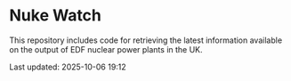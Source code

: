 # Nuke Watch

This repository includes code for retrieving the latest information available on the output of EDF nuclear power plants in the UK.

Last updated: 2025-10-06 19:12